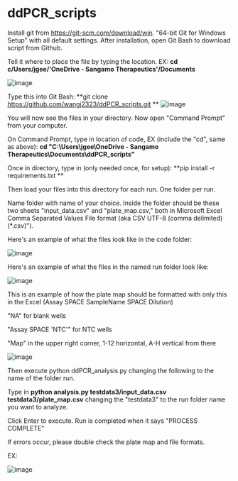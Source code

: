 # ddPCR_scripts


Install git from https://git-scm.com/download/win. "64-bit Git for Windows Setup" with all default settings. After installation, open Git Bash to download script from Github.

Tell it where to place the file by typing the location. EX: **cd c/Users/jgee/'OneDrive - Sangamo Therapeutics'/Documents**

![image](https://user-images.githubusercontent.com/93787873/140587499-fe8e790c-d867-4f77-9d90-a136f9d0f704.png)

Type this into Git Bash: **git clone https://github.com/wangj2323/ddPCR_scripts.git
**
![image](https://user-images.githubusercontent.com/93787873/140587774-479b5fc5-05de-4bc8-b15b-dcc9486b153c.png)


You will now see the files in your directory. 
Now open "Command Prompt" from your computer.


On Command Prompt, type in location of code, EX (include the "cd", same as above):
**cd "C:\Users\jgee\OneDrive - Sangamo Therapeutics\Documents\ddPCR_scripts"**

Once in directory, type in (only needed once, for setup):
**pip install -r requirements.txt **

Then load your files into this directory for each run. One folder per run.

Name folder with name of your choice. Inside the folder should be these two sheets "input_data.csv" and "plate_map.csv," both in Microsoft Excel Comma Separated Values File format (aka CSV UTF-8 (comma delimited)(*.csv)").

Here's an example of what the files look like in the code folder:


![image](https://user-images.githubusercontent.com/93787873/140591785-3e3b7af7-345b-4695-9549-78a7aaed8f73.png)


Here's an example of what the files in the named run folder look like:

![image](https://user-images.githubusercontent.com/93787873/140591815-89218f02-ba64-4f88-9da5-f6d5d3dc116e.png)


This is an example of how the plate map should be formatted with only this in the Excel (Assay SPACE SampleName SPACE Dilution)

"NA" for blank wells

"Assay SPACE 'NTC'" for NTC wells

"Map" in the upper right corner, 1-12 horizontal, A-H vertical from there

![image](https://user-images.githubusercontent.com/93787873/140591875-5db28829-7851-4edb-a913-c2cf8a635fe2.png)



Then execute python ddPCR_analysis.py changing the following to the name of the folder run.

Type in **python analysis.py  testdata3/input_data.csv testdata3/plate_map.csv** changing the "testdata3" to the run folder name you want to analyze.

Click Enter to execute. Run is completed when it says "PROCESS COMPLETE"

If errors occur, please double check the plate map and file formats.


EX: 

![image](https://user-images.githubusercontent.com/93787873/140591296-de3e9e82-7732-4030-9306-2e5e29a34fee.png)
